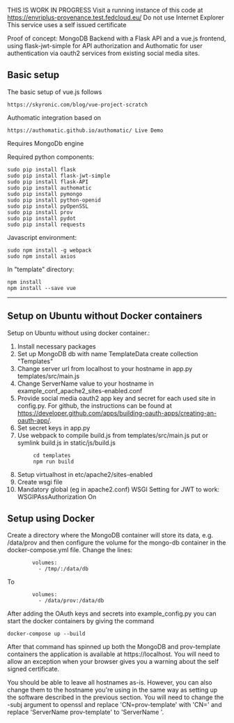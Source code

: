 THIS IS WORK IN PROGRESS 
Visit a running instance of this code at https://envriplus-provenance.test.fedcloud.eu/
Do not use Internet Explorer
This service uses a self issued certificate

Proof of concept: MongoDB Backend with a Flask API and a vue.js frontend, using flask-jwt-simple for API authorization and Authomatic for user authentication via oauth2 services from existing social media sites.

## Basic setup
The basic setup of vue.js follows

	https://skyronic.com/blog/vue-project-scratch

Authomatic integration based on

	https://authomatic.github.io/authomatic/ Live Demo

Requires MongoDb engine

Required python components:
```
sudo pip install flask
sudo pip install flask-jwt-simple
sudo pip install flask-API
sudo pip install authomatic
sudo pip install pymongo
sudo pip install python-openid
sudo pip install pyOpenSSL
sudo pip install prov
sudo pip install pydot
sudo pip install requests
```

Javascript environment:
```	
sudo npm install -g webpack
sudo npm install axios
```
In "template" directory:
```	
npm install
npm install --save vue
```
		
----- 

## Setup on Ubuntu without Docker containers
Setup on Ubuntu without using docker container.:

1. Install necessary packages
1. Set up MongoDB db with name TemplateData
   	create collection "Templates"
1. 	Change server url from localhost to your hostname in
   		app.py 
   		templates/src/main.js
1. Change ServerName value to your hostname in
   		example_conf_apache2_sites-enabled.conf
1. Provide social media oauth2 app key and secret for each used site in config.py.
       For github, the instructions can be found at https://developer.github.com/apps/building-oauth-apps/creating-an-oauth-app/.
1. 	Set secret keys in app.py
1. Use webpack to compile build.js from templates/src/main.js
   put or symlink build.js in static/js/build.js
   ```
        cd templates
        npm run build
   ```
1. Setup virtualhost in etc/apache2/sites-enabled
1. Create wsgi file
1. Mandatory global (eg in apache2.conf) WSGI Setting for JWT to work:
   		WSGIPAssAuthorization On

## Setup using Docker
Create a directory where the MongoDB container will store its data,
e.g. /data/prov and then configure the volume for the mongo-db container
in the docker-compose.yml file. Change the lines:

```
        volumes:
          - /tmp/:/data/db
```

To
```
        volumes:
          - /data/prov:/data/db
```

After adding the OAuth keys and secrets into example_config.py you can
start the docker containers by giving the command

```
docker-compose up --build
```

After that command has spinned up both the MongoDB and prov-template
containers the application is available at https://localhost. You will
need to allow an exception when your browser gives you a warning about
the self signed certificate.

You should be able to leave all hostnames as-is. However, you can also
change them to the hostname you're using in the same way as setting up
the software described in the previous section. You will need to
change the -subj argument to openssl and replace 'CN=prov-template'
with 'CN=<yourhostname>' and replace 'ServerName prov-template' to
'ServerName <your-hostname>'.